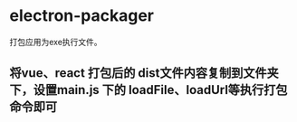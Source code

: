 # electron-packager
打包应用为exe执行文件。


## 将vue、react 打包后的 dist文件内容复制到文件夹下，设置main.js 下的 loadFile、loadUrl等执行打包命令即可
